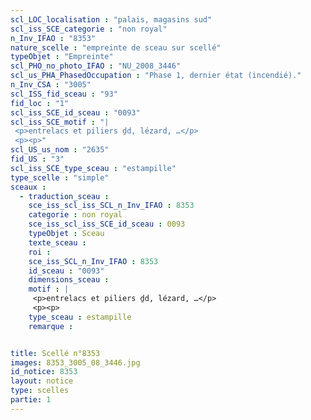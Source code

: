 ```yaml
---
scl_LOC_localisation : "palais, magasins sud"
scl_iss_SCE_categorie : "non royal"
n_Inv_IFAO : "8353"
nature_scelle : "empreinte de sceau sur scellé"
typeObjet : "Empreinte"
scl_PHO_no_photo_IFAO : "NU_2008_3446"
scl_us_PHA_PhasedOccupation : "Phase 1, dernier état (incendié)."
n_Inv_CSA : "3005"
scl_ISS_fid_sceau : "93"
fid_loc : "1"
scl_iss_SCE_id_sceau : "0093"
scl_iss_SCE_motif : "|
 <p>entrelacs et piliers ḏd, lézard, …</p>
 <p><p>"
scl_US_us_nom : "2635"
fid_US : "3"
scl_iss_SCE_type_sceau : "estampille"
type_scelle : "simple"
sceaux :
  - traduction_sceau : 
    sce_iss_scl_iss_SCL_n_Inv_IFAO : 8353
    categorie : non royal
    sce_iss_scl_iss_SCE_id_sceau : 0093
    typeObjet : Sceau
    texte_sceau : 
    roi : 
    sce_iss_SCL_n_Inv_IFAO : 8353
    id_sceau : "0093"
    dimensions_sceau : 
    motif : |
     <p>entrelacs et piliers ḏd, lézard, …</p>
     <p><p>
    type_sceau : estampille
    remarque : 


title: Scellé n°8353
images: 8353_3005_08_3446.jpg
id_notice: 8353
layout: notice
type: scelles
partie: 1
---
```

